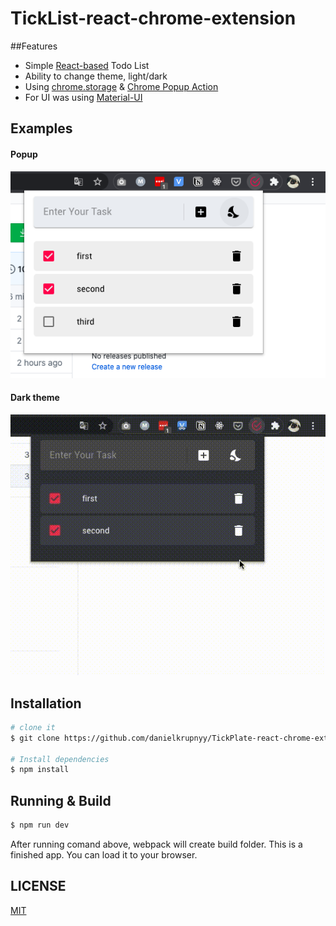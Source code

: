 # TickList-react-chrome-extension

##Features

- Simple [React-based](https://github.com/facebook/react) Todo List
- Ability to change theme, light/dark
- Using [chrome.storage](https://developer.chrome.com/apps/storage) & [Chrome Popup Action](https://developer.chrome.com/extensions/browserAction#popups)
- For UI was using [Material-UI](https://material-ui.com)

## Examples

#### Popup

![Popup](assets/base.png)

#### Dark theme

![Dark theme](assets/record-theme.gif)

## Installation

```bash
# clone it
$ git clone https://github.com/danielkrupnyy/TickPlate-react-chrome-extension.git

# Install dependencies
$ npm install
```

## Running & Build

```bash
$ npm run dev
```

After running comand above, webpack will create build folder. This is a finished app. You can load it to your browser.

## LICENSE

[MIT](LICENSE)
